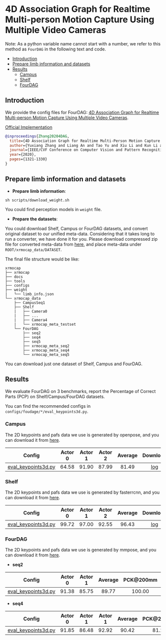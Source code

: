 # 4D Association Graph for Realtime Multi-person Motion Capture Using Multiple Video Cameras
Note: As a python variable name cannot start with a number, we refer to this method as `FourDAG` in the following text and code.

  - [Introduction](#introduction)
  - [Prepare limb information and datasets](#prepare-limb-information-and-datasets)
  - [Results](#results)
    - [Campus](#campus)
    - [Shelf](#shelf)
    - [FourDAG](#fourdag-1)

## Introduction

We provide the config files for FourDAG: [4D Association Graph for Realtime Multi-person Motion Capture Using Multiple Video Cameras](https://arxiv.org/abs/2002.12625).


[Official Implementation](https://github.com/zhangyux15/4d_association)

```BibTeX
@inproceedings{Zhang20204DAG,
  title={4D Association Graph for Realtime Multi-Person Motion Capture Using Multiple Video Cameras},
  author={Yuxiang Zhang and Liang An and Tao Yu and Xiu Li and Kun Li and Yebin Liu},
  journal={IEEE/CVF Conference on Computer Vision and Pattern Recognition},
  year={2020},
  pages={1321-1330}
}
```
## Prepare limb information and datasets

- **Prepare limb information**:

```
sh scripts/download_weight.sh
```
You could find perception models in `weight` file.

- **Prepare the datasets**:

You could download Shelf, Campus or FourDAG datasets, and convert original dataset to our unified meta-data. Considering that it takes long to run a converter, we have done it for you. Please download compressed zip file for converted meta-data from [here](../../docs/en/dataset_preparation.md), and place meta-data under `ROOT/xrmocap_data/DATASET`.

The final file structure would be like:

```text
xrmocap
├── xrmocap
├── docs
├── tools
├── configs
├── weight
|   └── limb_info.json
└── xrmocap_data
    ├── CampusSeq1
    ├── Shelf
    |   ├── Camera0
    |   ├── ...
    |   ├── Camera4
    |   └── xrmocap_meta_testset
    └── FourDAG
        ├── seq2
        ├── seq4
        ├── seq5
        ├── xrmocap_meta_seq2
        ├── xrmocap_meta_seq4
        └── xrmocap_meta_seq5
```
You can download just one dataset of Shelf, Campus and FourDAG.

## Results

We evaluate FourDAG on 3 benchmarks, report the Percentage of Correct Parts (PCP) on Shelf/Campus/FourDAG datasets.

You can find the recommended configs in `configs/foudage/*/eval_keypoints3d.py`.


### Campus

The 2D keypoints and pafs data we use is generated by openpose, and you can download it from [here](/docs/en/dataset_preparation.md#download-converted-meta-data).

| Config | Actor 0 | Actor 1 | Actor 2 | Average | Download |
|:------:|:-------:|:--------:|:--------:|:--------:|:--------:|
| [eval_keypoints3d.py](./campus_config/eval_keypoints3d.py) | 64.58 | 91.90 | 87.99 | 81.49 | [log](https://openxrlab-share-mainland.oss-cn-hangzhou.aliyuncs.com/xrmocap/logs/FourDAG/campus.zip) |


### Shelf

The 2D keypoints and pafs data we use is generated by fasterrcnn, and you can download it from [here](/docs/en/dataset_preparation.md#download-converted-meta-data).

| Config | Actor 0 | Actor 1 | Actor 2 | Average | Download |
|:------:|:-------:|:--------:|:--------:|:--------:|:--------:|
| [eval_keypoints3d.py](./shelf_config/eval_keypoints3d.py) | 99.72 | 97.00 | 92.55 | 96.43 | [log](https://openxrlab-share-mainland.oss-cn-hangzhou.aliyuncs.com/xrmocap/logs/FourDAG/shelf.zip) |


### FourDAG

The 2D keypoints and pafs data we use is generated by mmpose, and you can download it from [here](/docs/en/dataset_preparation.md#download-converted-meta-data).

- **seq2**

| Config | Actor 0 | Actor 1 | Average | PCK@200mm | Download |
|:-------:|:--------:|:--------:|:--------:|:--------:|:--------:|
| [eval_keypoints3d.py](./fourdag_config/eval_keypoints3d_seq2.py) | 91.38 | 85.75 | 89.77 | 100.00 | [log](https://openxrlab-share-mainland.oss-cn-hangzhou.aliyuncs.com/xrmocap/logs/FourDAG/fourdag.zip) |

- **seq4**

| Config | Actor 0 | Actor 1 | Actor 1 | Average | PCK@200mm | Download |
|:-------:|:--------:|:--------:|:--------:|:--------:|:--------:|:--------:|
| [eval_keypoints3d.py](./fourdag_config/eval_keypoints3d_seq4.py) | 91.85 | 86.48 | 92.92 | 90.42 | 81.29 |[log](https://openxrlab-share-mainland.oss-cn-hangzhou.aliyuncs.com/xrmocap/logs/FourDAG/fourdag.zip) |
